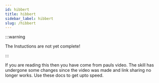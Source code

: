 ```yaml
---
id: hibbert
title: hibbert
sidebar_label: hibbert
slug: /hibbert
---
```




:::warning

The Instuctions are not yet complete!

:::

If you are reading this then you have come from pauls video. The skill has undergone some changes since the video was made and link sharing no longer works. Use these docs to get upto speed.
